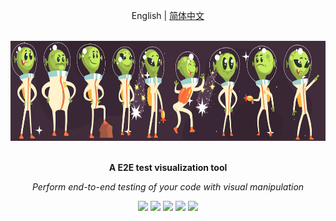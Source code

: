 <div align="center">
	<p>
		English | <a href="./README.CN.md">简体中文</a>
	</p>
  <br>
  <a href="https://www.baidu.com"><img src="static/banner.png" height="160"></a>
  <br>
  <br>
  <p>
    <b>A E2E test visualization tool</b>
  </p>
  <p>
     <i>Perform end-to-end testing of your code with visual manipulation</i>
  </p>
  <p>

[![](https://img.shields.io/badge/build-passing-brightgreen.svg?logo=Drone)](https://www.baidu.com) [![](https://img.shields.io/badge/releases-v0.0.0-brightgreen.svg?logo=GitHub)](https://github.com/tony709394/postchildren/releases) [![](https://img.shields.io/badge/chat-wechat-blueviolet.svg?logo=WeChat)](static/wechat-qr.png) [![](https://img.shields.io/badge/email-QQ-blueviolet.svg?logo=Tencent-QQ)](mailto:473613943@qq.com) [![](https://img.shields.io/badge/website-up-informational.svg)](https://www.baidu.com)

  </p>
</div>





